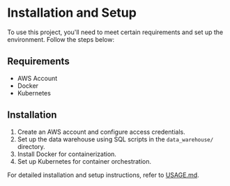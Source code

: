 # Installation and Setup

To use this project, you'll need to meet certain requirements and set up the environment. Follow the steps below:

## Requirements
- AWS Account
- Docker
- Kubernetes

## Installation
1. Create an AWS account and configure access credentials.
2. Set up the data warehouse using SQL scripts in the `data_warehouse/` directory.
3. Install Docker for containerization.
4. Set up Kubernetes for container orchestration.

For detailed installation and setup instructions, refer to [USAGE.md](USAGE.md).
